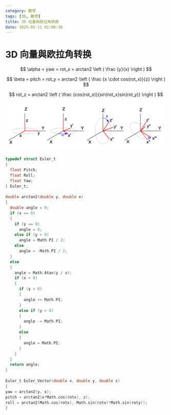 ```yaml
---
category: 數學
tags: [3D, 數學]
title: 3D 向量與欧拉角转换
date: 2025-05-11 01:00:36
---
```


<style>
  table {
    width: 100%
    }
  td {
    vertical-align: center;
    text-align: center;
  }
  table.inputT{
    margin: 10px;
    width: auto;
    margin-left: auto;
    margin-right: auto;
    border: none;
  }
  input{
    text-align: center;
    padding: 0px 10px;
  }
  iframe{
    width: 100%;
    display: block;
    border-style:none;
  }
</style>


#  3D 向量與欧拉角转换


$$
\alpha = yaw = rot_x = arctan2 \left ( \frac {y}{x} \right )
$$

$$
\beta = pitch = rot_y = arctan2 \left ( \frac {x \cdot cos(rot_x)}{z} \right )
$$

$$
rot_z = arctan2 \left ( \frac {cos(rot_x)}{sin(rot_x)sin(rot_y)} \right )
$$

![Alt X](../assets/img/math/angle_euler.png)


```c
typedef struct Euler_t
{
  float Pitch;
  float Roll;
  float Yaw;
} Euler_t;

double arctan2(double y, double x)
{
  double angle = 0;
  if (x == 0)
  {
    if (y == 0)
      angle = 0;
    else if (y > 0)
      angle = Math.PI / 2;
    else
      angle = -Math.PI / 2;
  }
  else
  {
    angle = Math.Atan(y / x);
    if (x < 0)
    {
      if (y > 0)
      {
        angle += Math.PI;
      }
      else if (y < 0)
      {
        angle -= Math.PI;
      }
      else
      {
        angle = Math.PI;
      }
    }
  }
  return angle;
}

Euler_t Euler_Vector(double x, double y, double z)
{
yaw = arctan2(y, x);
pitch = arctan2(x*Math.cos(rotx), z);
roll = arctan2(Math.cos(rotx), Math.sin(rotx)*Math.sin(roty));
}


```